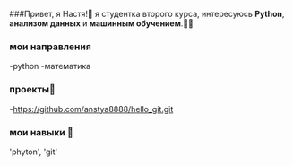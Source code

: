    ###Привет, я Настя!👋
   я студентка второго курса, интересуюсь **Python**, **анализом данных** и **машинным обучением**.👩‍🏫
   ### мои направления
   -python
   -математика
   ### проекты🐍
   -https://github.com/anstya8888/hello_git.git
   ### мои навыки 🚀
   'phyton', 'git'
